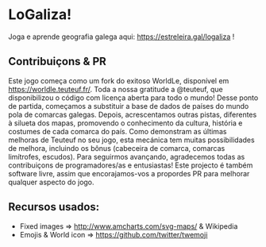 # LoGaliza!

Joga e aprende geografia galega aqui: https://estreleira.gal/logaliza !

## Contribuiçons & PR

Este jogo começa como um fork do exitoso WorldLe, disponível em https://worldle.teuteuf.fr/. Toda a nossa gratitude a @teuteuf, que disponibilizou o código com licença aberta para todo o mundo!
Desse ponto de partida, começamos a substituir a base de dados de países do mundo pola de comarcas galegas. Depois, acrescentamos outras pistas, diferentes à silueta dos mapas, promovendo o conhecimento da cultura, história e costumes de cada comarca do país.
Como demonstram as últimas melhoras de Teuteuf no seu jogo, esta mecánica tem muitas possibilidades de melhora, incluindo os bônus (cabeceira de comarca, comarcas limítrofes, escudos). Para seguirmos avançando, agradecemos todas as contribuiçons de programadores/as e entusiastas! Este projecto é também software livre, assim que encorajamos-vos a propordes PR para melhorar qualquer aspecto do jogo.

## Recursos usados:

- Fixed images => http://www.amcharts.com/svg-maps/ & Wikipedia
- Emojis & World icon => https://github.com/twitter/twemoji
